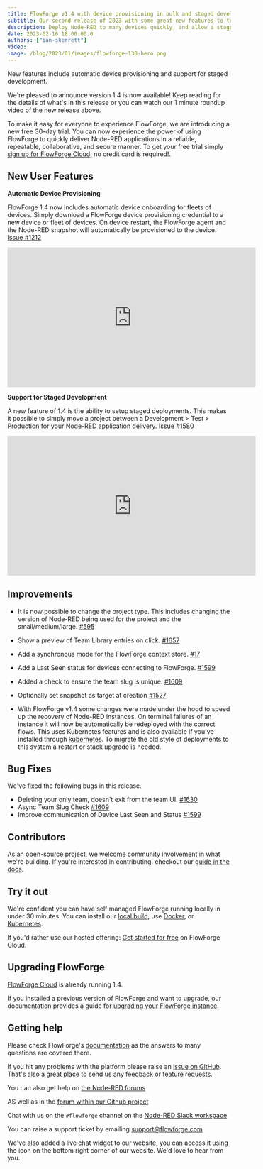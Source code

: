 ```yaml
---
title: FlowForge v1.4 with device provisioning in bulk and staged development process
subtitle: Our second release of 2023 with some great new features to try out.
description: Deploy Node-RED to many devices quickly, and allow a staged development process with the latest release of FlowForge v1.4.
date: 2023-02-16 18:00:00.0
authors: ["ian-skerrett"]
video: 
image: /blog/2023/01/images/flowforge-130-hero.png
---
```


New features include automatic device provisioning and support for staged development.

<!--more-->

We're pleased to announce version 1.4 is now available!  Keep reading for the details of what's in this release or you can watch our 1 minute roundup video of the new release above.

To make it easy for everyone to experience FlowForge, we are introducing a new free 30-day trial. You can now experience the power of using FlowForge to quickly deliver Node-RED applications in a reliable, repeatable, collaborative, and secure manner. To get your free trial simply [sign up for FlowForge Cloud;](https://app.flowforge.com/account/create) no credit card is required!.

## New User Features


**Automatic Device Provisioning**

FlowForge 1.4 now includes automatic device onboarding for fleets of devices. Simply download a FlowForge device provisioning credential to a new device or fleet of devices. On device restart, the FlowForge agent and the Node-RED snapshot will automatically be provisioned to the device. [Issue #1212](https://github.com/flowforge/flowforge/issues/1212)


<div><iframe width="560" height="315" src="https://www.youtube.com/embed/B7XK3TUklUU" title="YouTube video player" frameborder="0" allow="accelerometer; autoplay; clipboard-write; encrypted-media; gyroscope; picture-in-picture" allowfullscreen></iframe>

**Support for Staged Development**

A new feature of 1.4 is the ability to setup staged deployments. This makes it possible to simply move a project between a Development > Test > Production for your Node-RED application delivery. [Issue #1580](https://github.com/flowforge/flowforge/issues/1580)


<div><iframe width="560" height="315" src="https://www.youtube.com/embed/JRk-Cf7eNIo" title="YouTube video player" frameborder="0" allow="accelerometer; autoplay; clipboard-write; encrypted-media; gyroscope; picture-in-picture" allowfullscreen></iframe>

## Improvements

- It is now possible to change the project type. This includes changing the version of Node-RED being used for the project and the small/medium/large.  [#595](https://github.com/flowforge/flowforge/issues/595)

- Show a preview of Team Library entries on click. [#1657](https://github.com/flowforge/flowforge/issues/1657)

- Add a synchronous mode for the FlowForge context store. [#17](https://github.com/flowforge/flowforge-nr-persistent-context/issues/17)

- Add a Last Seen status for devices connecting to FlowForge. [#1599](https://github.com/flowforge/flowforge/issues/1599)

- Added a check to ensure the team slug is unique. [#1609](https://github.com/flowforge/flowforge/issues/1609)

- Optionally set snapshot as target at creation [#1527](https://github.com/flowforge/flowforge/issues/1527)

- With FlowForge v1.4 some changes were made under the hood to speed up the recovery
of Node-RED instances. On terminal failures of an instance it will now be
automatically be redeployed with the correct flows. This uses Kubernetes features
and is also available if you've installed through [kubernetes](https://flowforge.com/docs/install/kubernetes/).
To migrate the old style of deployments to this system a restart or stack upgrade is needed.

## Bug Fixes

We've fixed the following bugs in this release.
- Deleting your only team, doesn't exit from the team UI. [#1630](https://github.com/flowforge/flowforge/issues/1630)
- Async Team Slug Check  [#1609](https://github.com/flowforge/flowforge/issues/1609)
- Improve communication of Device Last Seen and Status [#1599](https://github.com/flowforge/flowforge/issues/1599)


## Contributors

As an open-source project, we welcome community involvement in what we're building.
If you're interested in contributing, checkout our [guide in the docs](https://flowforge.com/docs/contribute/).

## Try it out

We're confident you can have self managed FlowForge running locally in under 30 minutes.
You can install our [local build](https://flowforge.com/docs/install/local/), use [Docker](https://flowforge.com/docs/install/docker/), or [Kubernetes](https://flowforge.com/docs/install/kubernetes/).

If you'd rather use our hosted offering: [Get started for free](https://app.flowforge.com/account/create) on FlowForge Cloud.

## Upgrading FlowForge

[FlowForge Cloud](https://app.flowforge.com) is already running 1.4.

If you installed a previous version of FlowForge and want to upgrade, our documentation provides a
guide for [upgrading your FlowForge instance](https://flowforge.com/docs/upgrade/).

## Getting help

Please check FlowForge's [documentation](https://flowforge.com/docs/) as the answers to many questions are covered there.

If you hit any problems with the platform please raise an [issue on GitHub](https://github.com/flowforge/flowforge/issues).
That's also a great place to send us any feedback or feature requests.

You can also get help on [the Node-RED forums](https://discourse.nodered.org/)

AS well as in the [forum within our Github project](https://github.com/flowforge/flowforge/discussions)

Chat with us on the `#flowforge` channel on the [Node-RED Slack workspace](https://nodered.org/slack)

You can raise a support ticket by emailing [support@flowforge.com](mailto:support@flowforge.com)

We've also added a live chat widget to our website, you can access it using the icon on the bottom right corner of our website. We'd love to hear from you.